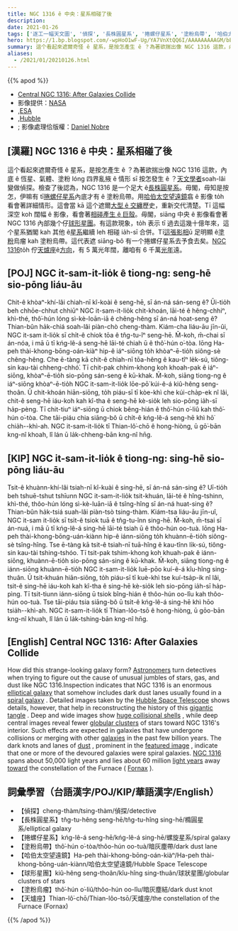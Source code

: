 ```yaml
---
title: NGC 1316 ê 中央：星系相碰了後
description:
date: 2021-01-26
tags: ['逐工一幅天文圖', '偵探', '長株圓星系', '捲螺仔星系', '塗粉烏帶', '哈伯太空望遠鏡', '球形星團', '塗粉烏瘤', '天爐座']
hero: https://1.bp.blogspot.com/-wpHoO1wF-Ug/YA7VnXtQQ6I/AAAAAAAAAGM/bEkqUeohC4E4r4DWCmLuyoMe9RU2G-KkwCLcBGAsYHQ/s960/NGC1316Center_HubbleNobre_960.jpeg
summary: 這个看起來遮爾奇怪 ê 星系，是按怎產生 ê ？為著欲揣出像 NGC 1316 這款，內底 ê 恆星、氣體、塗粉 lóng 四界亂掖 ê 情形 sī 按怎發生 ê ？天文學者soah-lâi 變做偵探。
aliases:
  - /2021/01/20210126.html
---
```


{{% apod %}}

- [Central NGC 1316: After Galaxies Collide](https://apod.nasa.gov/apod/ap210126.html)
- 影像提供：[NASA](https://www.nasa.gov/)
- ,[ESA](https://www.esa.int/)
- ,[Hubble](https://www.nasa.gov/mission_pages/hubble/about)
- ; 影像處理佮版權：[Daniel Nobre](https://www.astrobin.com/users/Deep_Sky/)

## [漢羅] NGC 1316 ê 中央：星系相碰了後

這个看起來遮爾奇怪 ê 星系，是按怎產生 ê ？為著欲揣出像 NGC 1316 這款，內底 ê 恆星、氣體、塗粉 lóng 四界亂掖 ê 情形 sī 按怎發生 ê ？[天文學者](https://www.astronomynotes.com/careers/AAS-careerbrochure-2009.pdf)soah-lâi 變做偵探。檢查了後認為，NGC 1316 是一个足大 ê[長株圓星系](https://en.wikipedia.org/wiki/Elliptical_galaxy)。毋閣，毋知是按怎，伊嘛有 tī[捲螺仔星系](https://en.wikipedia.org/wiki/Spiral_galaxy)內底才有 ê 塗粉烏帶。用[哈伯太空望遠鏡](https://esahubble.org/about/faq/)翕 ê 影像 to̍h 看會著詳細情形。這會當 kā 這个遮爾[大型 ê 交纏](https://i.pinimg.com/originals/fe/3e/d7/fe3ed7e7796e5cac54b9f68447ec7d82.jpg)歷史，重新交代清楚。Tī 這幅深空 koh 闊幅 ê 影像，看會著[相碰產生 ê 巨殼](https://apod.nasa.gov/apod/ap170202.html)。毋閣，siāng 中央 ê 影像看會著 NGC 1316 內部幾个仔[球形星團](https://apod.nasa.gov/apod/ap190324.html)。有這款現象，to̍h 表示 tī 過去這幾十億年來，這个星系猶閣 kah 其他 ê[星系](https://spaceplace.nasa.gov/galaxy/en/)繼續 leh 相碰 ia̍h-sī 合併。Tī[這張影相](https://www.astrobin.com/za9jwh/D/)ū 足明顯 ê[塗粉](https://apod.nasa.gov/apod/ap030706.html)烏瘤 kah 塗粉烏帶。這代表遮 siāng-bô 有一个捲螺仔星系去予食去矣。[NGC 1316](https://en.wikipedia.org/wiki/NGC_1316)to̍h 佇[天爐座](https://en.wikipedia.org/wiki/Fornax)ê[方向](https://youtu.be/hFboxodn7ZM)，有 5 萬光年闊，離咱有 6 千萬[光年](https://chandra.harvard.edu/photo/cosmic_distance.html)遠。

## [POJ] NGC it-sam-it-lio̍k ê tiong-ng: seng-hē sio-pōng liáu-āu

Chit-ê khòaⁿ-khí-lâi chiah-nī kî-koài ê seng-hē, sī án-ná sán-seng ê? Ūi-tio̍h beh chhōe-chhut chhiūⁿ NGC it-sam-it-lio̍k chit-khoán, lāi-té ê hêng-chhiⁿ, khì-thé, thô͘-hún lóng sì-kè-loān-iā ê chêng-hêng sī án-ná hoat-seng ê? Thian-bûn ha̍k-chiá soah-lâi piàn-chò cheng-thàm. Kiám-cha liáu-āu jīn-ûi, NGC it-sam it-lio̍k sī chi̍t-ê chiok tōa ê tn̂g-tu-îⁿ seng-hē. M̄-koh, m̄-chai sī án-nóa, i mā ū tī kńg-lê-á seng-hē lāi-té chiah ū ê thô͘-hún o͘-tòa. Iōng Ha-peh thài-khong-bōng-oán-kiàⁿ hip-ê iáⁿ-siōng to̍h khòaⁿ-ē-tio̍h siông-sè chêng-hêng. Che ē-tàng kā chit-ê chiah-nī tōa-hêng ê kau-tîⁿ le̍k-sú, tiông-sin kau-tài chheng-chhó͘. Tī chit-pak chhim-khong koh khoah-pak ê iáⁿ-siōng, khòaⁿ-ē-tio̍h sio-pōng sán-seng ê kū-khak. M̄-koh, siāng tiong-ng ê iáⁿ-siōng khòaⁿ-ē-tio̍h NGC it-sam-it-lio̍k lōe-pō͘ kúi-ê-á kiû-hêng seng-thoân. Ū chit-khoán hiān-siōng, to̍h piáu-sī tī kòe-khì che kúi-cha̍p-ek nî lâi, chit-ê seng-hē iáu-koh kah kî-tha ê seng-hē kè-sio̍k leh sio-pōng ia̍h-sī ha̍p-pèng. Tī chit-tiuⁿ iáⁿ-siōng ū chiok bêng-hián ê thô͘-hún o͘-liû kah thô͘-hún o͘-tòa. Che tāi-piáu chia siāng-bô ū chi̍t-ê kńg-lê-á seng-hē khì hō͘ chia̍h--khì-ah. NGC it-sam-it-lio̍k tī Thian-lô͘-chō ê hong-hiòng, ū gō͘-bān kng-nî khoah, lî lán ū la̍k-chheng-bān kng-nî hn̄g.

## [KIP] NGC it-sam-it-lio̍k ê tiong-ng: sing-hē sio-pōng liáu-āu

Tsit-ê khuànn-khí-lâi tsiah-nī kî-kuài ê sing-hē, sī án-ná sán-sing ê? Uī-tio̍h beh tshuē-tshut tshīunn NGC it-sam-it-lio̍k tsit-khuán, lāi-té ê hîng-tshinn, khì-thé, thôo-hún lóng sì-kè-luān-iā ê tsîng-hîng sī án-ná huat-sing ê? Thian-bûn ha̍k-tsiá suah-lâi piàn-tsò tsing-thàm. Kiám-tsa liáu-āu jīn-uî, NGC it-sam it-lio̍k sī tsi̍t-ê tsiok tuā ê tn̂g-tu-înn sing-hē. M̄-koh, m̄-tsai sī án-nuá, i mā ū tī kńg-lê-á sing-hē lāi-té tsiah ū ê thôo-hún oo-tuà. Iōng Ha-peh thài-khong-bōng-uán-kiànn hip-ê iánn-siōng to̍h khuànn-ē-tio̍h siông-sè tsîng-hîng. Tse ē-tàng kā tsit-ê tsiah-nī tuā-hîng ê kau-tînn li̍k-sú, tiông-sin kau-tài tshing-tshóo. Tī tsit-pak tshim-khong koh khuah-pak ê iánn-siōng, khuànn-ē-tio̍h sio-pōng sán-sing ê kū-khak. M̄-koh, siāng tiong-ng ê iánn-siōng khuànn-ē-tio̍h NGC it-sam-it-lio̍k luē-pōo kuí-ê-á kîu-hîng sing-thuân. Ū tsit-khuán hiān-siōng, to̍h piáu-sī tī kuè-khì tse kuí-tsa̍p-ik nî lâi, tsit-ê sing-hē iáu-koh kah kî-tha ê sing-hē kè-sio̍k leh sio-pōng ia̍h-sī ha̍p-pìng. Tī tsit-tiunn iánn-siōng ū tsiok bîng-hián ê thôo-hún oo-lîu kah thôo-hún oo-tuà. Tse tāi-piáu tsia siāng-bô ū tsi̍t-ê kńg-lê-á sing-hē khì hōo tsia̍h--khì-ah. NGC it-sam-it-lio̍k tī Thian-lôo-tsō ê hong-hiòng, ū gōo-bān kng-nî khuah, lî lán ū la̍k-tshing-bān kng-nî hn̄g.

## [English] Central NGC 1316: After Galaxies Collide 

How did this strange-looking galaxy form? [Astronomers](https://www.astronomynotes.com/careers/AAS-careerbrochure-2009.pdf) turn detectives when trying to figure out the cause of unusual jumbles of stars, gas, and dust like NGC 1316.Inspection indicates that NGC 1316 is an enormous [elliptical galaxy](https://en.wikipedia.org/wiki/Elliptical_galaxy) that somehow includes dark dust lanes usually found in a [spiral galaxy](https://en.wikipedia.org/wiki/Spiral_galaxy) . Detailed images taken by the [Hubble Space Telescope](https://esahubble.org/about/faq/) shows details, however, that help in reconstructing the history of this [gigantic tangle](https://i.pinimg.com/originals/fe/3e/d7/fe3ed7e7796e5cac54b9f68447ec7d82.jpg) . Deep and wide images show [huge collisional shells](https://apod.nasa.gov/apod/ap170202.html) , while deep central images reveal fewer [globular clusters](https://apod.nasa.gov/apod/ap190324.html) of stars toward NGC 1316's interior. Such effects are expected in galaxies that have undergone collisions or merging with other [galaxies](https://spaceplace.nasa.gov/galaxy/en/) in the past few billion years. The dark knots and lanes of [dust](https://apod.nasa.gov/apod/ap030706.html) , prominent in the [featured image](https://www.astrobin.com/za9jwh/D/) , indicate that one or more of the devoured galaxies were spiral galaxies. [NGC 1316](https://en.wikipedia.org/wiki/NGC_1316) spans about 50,000 light years and lies about 60 million [light years](https://chandra.harvard.edu/photo/cosmic_distance.html) away [toward](https://youtu.be/hFboxodn7ZM) the constellation of the Furnace ( [Fornax](https://en.wikipedia.org/wiki/Fornax) ).

## 詞彙學習（台語漢字/POJ/KIP/華語漢字/English）

- 【偵探】cheng-thàm/tsing-thàm/偵探/detective
- 【長株圓星系】tn̂g-tu-hêng seng-hē/tn̂g-tu-hîng sing-hē/橢圓星系/elliptical galaxy
- 【捲螺仔星系】kńg-lê-á seng-hē/kńg-lê-á sing-hē/螺旋星系/spiral galaxy
- 【塗粉烏帶】thô͘-hún o͘-tòa/thôo-hún oo-tuà/暗灰塵帶/dark dust lane
- 【哈伯太空望遠鏡】Ha-peh thài-khong-bōng-oán-kiàⁿ/Ha-peh thài-khong-bōng-uán-kiànn/哈伯太空望遠鏡/Hubble Space Telescope
- 【球形星團】kiû-hêng seng-thoân/kîu-hîng sing-thuân/球狀星團/globular clusters of stars
- 【塗粉烏瘤】thô͘-hún o͘-liû/thôo-hún oo-lîu/暗灰塵結/dark dust knot
- 【天爐座】Thian-lô͘-chō/Thian-lôo-tsō/天爐座/the constellation of the Furnace (Fornax)

{{% /apod %}}
